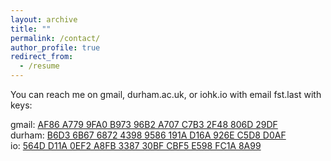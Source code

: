 ```yaml
---
layout: archive
title: ""
permalink: /contact/
author_profile: true
redirect_from:
  - /resume
---
```


You can reach me on  gmail, durham.ac.uk, or iohk.io with email fst.last with keys: 
<p>
	gmail: <a class="dhtgD aw5Odc" href="https://keys.openpgp.org/vks/v1/by-fingerprint/AF86A7799FA0B97396B2A707C7B32F48806D29DF" rel="noopener" target="personal key">AF86 A779 9FA0 B973 96B2  A707 C7B3 2F48 806D 29DF</a><br>
	durham:  <a class="dhtgD aw5Odc" href="https://keys.openpgp.org/vks/v1/by-fingerprint/B6D36B67687243989586191AD16A926EC5D8D0AF" rel="noopener" target="_blank">B6D3 6B67 6872 4398 9586  191A D16A 926E C5D8 D0AF</a><br>
	io: <a class="dhtgD aw5Odc" href="https://keys.openpgp.org/vks/v1/by-fingerprint/564DD11A0EF2A8FB338730BFCBF5E598FC1A8A99" rel="noopener" target="_blank">564D D11A 0EF2 A8FB 3387  30BF CBF5 E598 FC1A 8A99</a><br>	
</p>
